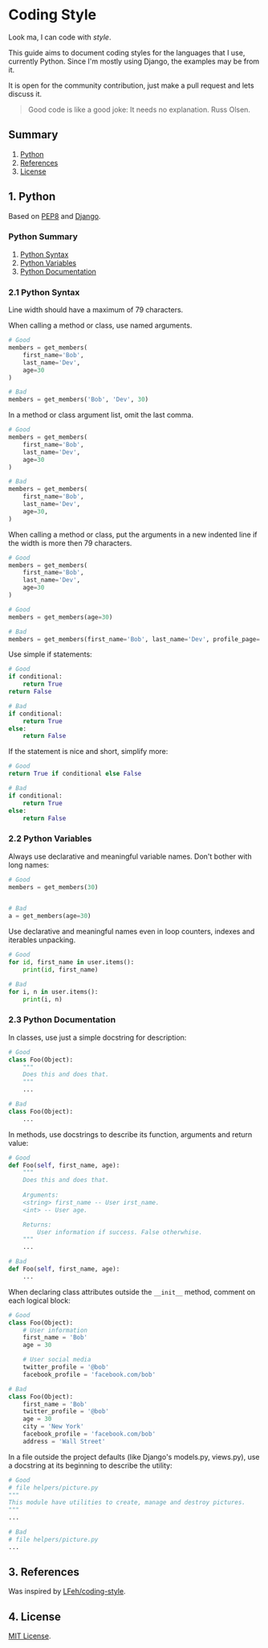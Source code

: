 # Coding Style

Look ma, I can code with *style*.

This guide aims to document coding styles for the languages that I use, currently Python. Since I'm mostly using Django, the examples may be from it.

It is open for the community contribution, just make a pull request and lets discuss it.

> Good code is like a good joke: It needs no explanation. Russ Olsen.

## Summary
1. [Python](#python)
1. [References](#references)
1. [License](#license)

## 1. Python
Based on [PEP8](https://www.python.org/dev/peps/pep-0008/) and [Django](https://docs.djangoproject.com/en/dev/internals/contributing/writing-code/coding-style/).

### Python Summary
1. [Python Syntax](#python-syntax)
1. [Python Variables](#python-variables)
1. [Python Documentation](#python-documentation)

### 2.1 Python Syntax
Line width should have a maximum of 79 characters.

When calling a method or class, use named arguments.
```python
# Good
members = get_members(
    first_name='Bob',
    last_name='Dev',
    age=30
)

# Bad
members = get_members('Bob', 'Dev', 30)
```

In a method or class argument list, omit the last comma.
```python
# Good
members = get_members(
    first_name='Bob',
    last_name='Dev',
    age=30
)

# Bad
members = get_members(
    first_name='Bob',
    last_name='Dev',
    age=30,
)
```

When calling a method or class, put the arguments in a new indented line if the width is more then 79 characters.
```python
# Good
members = get_members(
    first_name='Bob',
    last_name='Dev',
    age=30
)

# Good
members = get_members(age=30)

# Bad
members = get_members(first_name='Bob', last_name='Dev', profile_page='example.com/bod', age=30)
```

Use simple if statements:
```python
# Good
if conditional:
    return True
return False

# Bad
if conditional:
    return True
else:
    return False
```

If the statement is nice and short, simplify more:
```python
# Good
return True if conditional else False

# Bad
if conditional:
    return True
else:
    return False
```

### 2.2 Python Variables
Always use declarative and meaningful variable names. Don't bother with long names:
```python
# Good
members = get_members(30)


# Bad
a = get_members(age=30)
```

Use declarative and meaningful names even in loop counters, indexes and iterables unpacking.
```python
# Good
for id, first_name in user.items():
    print(id, first_name)

# Bad
for i, n in user.items():
    print(i, n)

```

### 2.3 Python Documentation
In classes, use just a simple docstring for description:
```python
# Good
class Foo(Object):
    """
    Does this and does that.
    """
    ...

# Bad
class Foo(Object):
    ...

```

In methods, use docstrings to describe its function, arguments and return value:
```python
# Good
def Foo(self, first_name, age):
    """ 
    Does this and does that.
        
    Arguments:
    <string> first_name -- User irst_name.
    <int> -- User age.

    Returns:
        User information if success. False otherwhise.
    """ 
    ...

# Bad
def Foo(self, first_name, age):
    ...
```

When declaring class attributes outside the `__init__` method, comment on each logical block:
```python
# Good
class Foo(Object):
    # User information
    first_name = 'Bob'
    age = 30

    # User social media
    twitter_profile = '@bob'
    facebook_profile = 'facebook.com/bob'

# Bad
class Foo(Object):
    first_name = 'Bob'
    twitter_profile = '@bob'
    age = 30
    city = 'New York'
    facebook_profile = 'facebook.com/bob'
    address = 'Wall Street'
```

In a file outside the project defaults (like Django's models.py, views.py), use a docstring at its beginning to describe the utility:
```python
# Good
# file helpers/picture.py
"""
This module have utilities to create, manage and destroy pictures.
"""
...

# Bad
# file helpers/picture.py
...

```

## 3. References
Was inspired by [LFeh/coding-style](https://github.com/LFeh/coding-style).

## 4. License
[MIT License](https://opensource.org/licenses/MIT).
